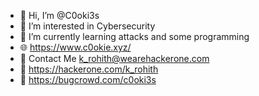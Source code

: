 - 👋 Hi, I’m @C0oki3s
- 👀 I’m interested in Cybersecurity
- 🌱 I’m currently learning attacks and some programming 
- 🌐 https://www.c0okie.xyz/
- :email: Contact Me k_rohith@wearehackerone.com
- :bug: https://hackerone.com/k_rohith
- :ant: https://bugcrowd.com/c0oki3s
